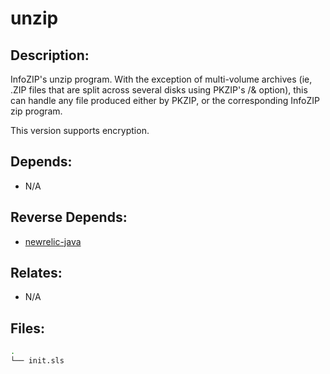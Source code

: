 # unzip

## Description:

InfoZIP's unzip program. With the exception of multi-volume archives (ie, .ZIP files that are split across several disks using PKZIP's /& option), this can handle any file produced either by PKZIP, or the corresponding InfoZIP zip program.

This version supports encryption.

## Depends:

  -  N/A

## Reverse Depends:

  -  [newrelic-java](/salt/newrelic-java)

## Relates:

  -  N/A

## Files:

```bash
.
└── init.sls
```
